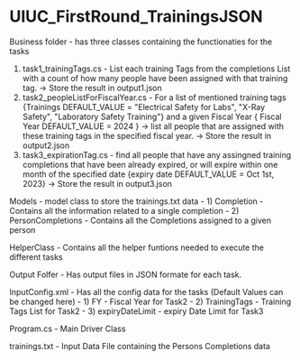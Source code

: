 # UIUC_FirstRound_TrainingsJSON

Business folder - has three classes containing the functionaties for the tasks
1) task1_trainingTags.cs - List each training Tags from the completions List with a count of 
   how many people have been assigned with that training tag. 
   -> Store the result in output1.json
2) task2_peopleListForFiscalYear.cs - For a list of mentioned training tags 
   {Trainings DEFAULT_VALUE = "Electrical Safety for Labs", "X-Ray Safety", "Laboratory Safety Training"} and 
    a given Fiscal Year { Fiscal Year DEFAULT_VALUE = 2024 }
   -> list all people that are assigned with these training tags in the specified fiscal year.
   -> Store the result in output2.json
3) task3_expirationTag.cs - find all people that have any assingned training completions that have been already 
   expired, or will expire within one month of the specified date
   {expiry date DEFAULT_VALUE =  Oct 1st, 2023}
   -> Store the result in output3.json
	
Models - model class to store the trainings.txt data
       - 1) Completion - Contains all the information related to a single completion
	    - 2) PersonCompletions - Contains all the Completions assigned to a given person
 
HelperClass - Contains all the helper funtions needed to execute the different tasks

Output Folfer - Has output files in JSON formate for each task.

InputConfig.xml - Has all the config data for the tasks (Default Values can be changed here)
			 	- 1) FY - Fiscal Year for Task2
				- 2) TrainingTags - Training Tags List for Task2
				- 3) expiryDateLimit - expiry Date Limit for Task3

Program.cs - Main Driver Class

trainings.txt - Input Data File containing the Persons Completions data